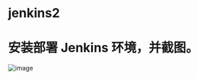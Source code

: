 # jenkins2

# 安装部署 Jenkins 环境，并截图。
![image](https://github.com/SuperEgoKoishi/jenkins2/assets/47311214/336f3b00-53cd-4da8-8c96-2dac8e3fe3dd)
